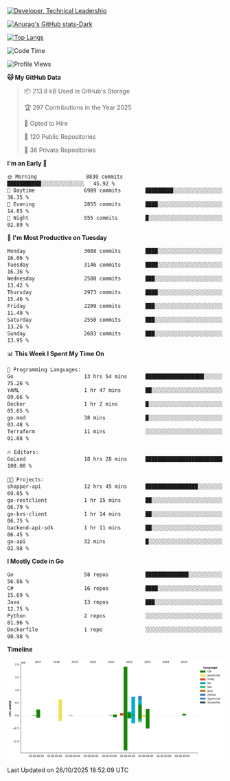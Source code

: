 <div>
  <a href="https://www.linkedin.com/in/arielpineiro/" target="_blank" rel="nofollow noopener noreferrer">
    <img src="https://img.shields.io/badge/-LinkedIn-%230077B5?style=for-the-badge&logo=linkedin&logoColor=white" alt="Developer, Technical Leadership" title="Ariel Piñeiro">
  </a>
</div>

[![Anurag's GitHub stats-Dark](https://github-readme-stats.vercel.app/api?username=arielsrv&show_icons=true&theme=dark#gh-dark-mode-only)](https://github.com/anuraghazra/github-readme-stats#gh-dark-mode-only)

[![Top Langs](https://github-readme-stats.vercel.app/api/top-langs/?username=arielsrv&layout=compact&langs_count=10&theme=dark#gh-dark-mode-only)](https://github.com/anuraghazra/github-readme-stats&theme=dark#gh-dark-mode-only)

<!--START_SECTION:waka-->
![Code Time](http://img.shields.io/badge/Code%20Time-1%2C428%20hrs%2059%20mins-blue)

![Profile Views](http://img.shields.io/badge/Profile%20Views-2-blue)

**🐱 My GitHub Data** 

> 📦 213.8 kB Used in GitHub's Storage 
 > 
> 🏆 297 Contributions in the Year 2025
 > 
> 💼 Opted to Hire
 > 
> 📜 120 Public Repositories 
 > 
> 🔑 36 Private Repositories 
 > 
**I'm an Early 🐤** 

```text
🌞 Morning                8830 commits        ███████████░░░░░░░░░░░░░░   45.92 % 
🌆 Daytime                6989 commits        █████████░░░░░░░░░░░░░░░░   36.35 % 
🌃 Evening                2855 commits        ████░░░░░░░░░░░░░░░░░░░░░   14.85 % 
🌙 Night                  555 commits         █░░░░░░░░░░░░░░░░░░░░░░░░   02.89 % 
```
📅 **I'm Most Productive on Tuesday** 

```text
Monday                   3088 commits        ████░░░░░░░░░░░░░░░░░░░░░   16.06 % 
Tuesday                  3146 commits        ████░░░░░░░░░░░░░░░░░░░░░   16.36 % 
Wednesday                2580 commits        ███░░░░░░░░░░░░░░░░░░░░░░   13.42 % 
Thursday                 2973 commits        ████░░░░░░░░░░░░░░░░░░░░░   15.46 % 
Friday                   2209 commits        ███░░░░░░░░░░░░░░░░░░░░░░   11.49 % 
Saturday                 2550 commits        ███░░░░░░░░░░░░░░░░░░░░░░   13.26 % 
Sunday                   2683 commits        ███░░░░░░░░░░░░░░░░░░░░░░   13.95 % 
```


📊 **This Week I Spent My Time On** 

```text
💬 Programming Languages: 
Go                       13 hrs 54 mins      ███████████████████░░░░░░   75.26 % 
YAML                     1 hr 47 mins        ██░░░░░░░░░░░░░░░░░░░░░░░   09.66 % 
Docker                   1 hr 2 mins         █░░░░░░░░░░░░░░░░░░░░░░░░   05.65 % 
go.mod                   38 mins             █░░░░░░░░░░░░░░░░░░░░░░░░   03.48 % 
Terraform                11 mins             ░░░░░░░░░░░░░░░░░░░░░░░░░   01.08 % 

🔥 Editors: 
GoLand                   18 hrs 28 mins      █████████████████████████   100.00 % 

🐱‍💻 Projects: 
shopper-api              12 hrs 45 mins      █████████████████░░░░░░░░   69.05 % 
go-restclient            1 hr 15 mins        ██░░░░░░░░░░░░░░░░░░░░░░░   06.79 % 
go-kvs-client            1 hr 14 mins        ██░░░░░░░░░░░░░░░░░░░░░░░   06.75 % 
backend-api-sdk          1 hr 11 mins        ██░░░░░░░░░░░░░░░░░░░░░░░   06.45 % 
go-api                   32 mins             █░░░░░░░░░░░░░░░░░░░░░░░░   02.98 % 
```

**I Mostly Code in Go** 

```text
Go                       58 repos            ██████████████░░░░░░░░░░░   56.86 % 
C#                       16 repos            ████░░░░░░░░░░░░░░░░░░░░░   15.69 % 
Java                     13 repos            ███░░░░░░░░░░░░░░░░░░░░░░   12.75 % 
Python                   2 repos             ░░░░░░░░░░░░░░░░░░░░░░░░░   01.96 % 
Dockerfile               1 repo              ░░░░░░░░░░░░░░░░░░░░░░░░░   00.98 % 
```



**Timeline**

![Lines of Code chart](https://raw.githubusercontent.com/arielsrv/arielsrv/main/assets/bar_graph.png)


 Last Updated on 26/10/2025 18:52:09 UTC
<!--END_SECTION:waka-->

